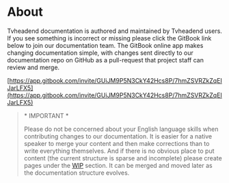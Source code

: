 # About

Tvheadend documentation is authored and maintained by Tvheadend users. If you see something is incorrect or missing please click the GitBook link below to join our documentation team. The GitBook online app makes changing documentation simple, with changes sent directly to our documentation repo on GitHub as a pull-request that project staff can review and merge.

[https://app.gitbook.com/invite/GUiJM9P5N3CkY42Hcs8P/7hmZSVRZkZqEIJarLFX5](https://app.gitbook.com/invite/GUiJM9P5N3CkY42Hcs8P/7hmZSVRZkZqEIJarLFX5)

> \* IMPORTANT \*
>
> Please do not be concerned about your English language skills when contributing changes to our documentation. It is easier for a native speaker to merge your content and then make corrections than to write everything themselves. And if there is no obvious place to put content (the current structure is sparse and incomplete) please create pages under the [WIP](broken-reference) section. It can be merged and moved later as the documentation structure evolves.
